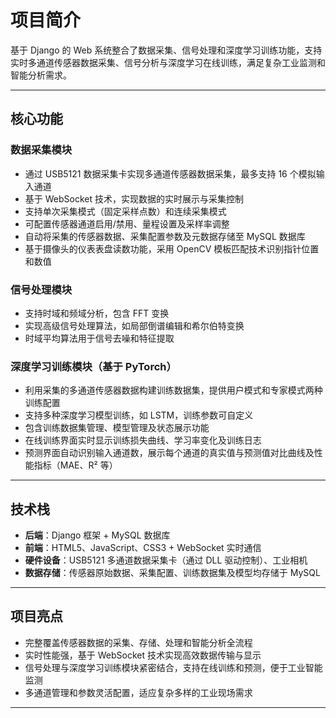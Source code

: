 # 项目简介

基于 Django 的 Web 系统整合了数据采集、信号处理和深度学习训练功能，支持实时多通道传感器数据采集、信号分析与深度学习在线训练，满足复杂工业监测和智能分析需求。

---

## 核心功能

### 数据采集模块
- 通过 USB5121 数据采集卡实现多通道传感器数据采集，最多支持 16 个模拟输入通道
- 基于 WebSocket 技术，实现数据的实时展示与采集控制
- 支持单次采集模式（固定采样点数）和连续采集模式
- 可配置传感器通道启用/禁用、量程设置及采样率调整
- 自动将采集的传感器数据、采集配置参数及元数据存储至 MySQL 数据库
- 基于摄像头的仪表表盘读数功能，采用 OpenCV 模板匹配技术识别指针位置和数值

### 信号处理模块
- 支持时域和频域分析，包含 FFT 变换
- 实现高级信号处理算法，如局部倒谱编辑和希尔伯特变换
- 时域平均算法用于信号去噪和特征提取

### 深度学习训练模块（基于 PyTorch）
- 利用采集的多通道传感器数据构建训练数据集，提供用户模式和专家模式两种训练配置
- 支持多种深度学习模型训练，如 LSTM，训练参数可自定义
- 包含训练数据集管理、模型管理及状态展示功能
- 在线训练界面实时显示训练损失曲线、学习率变化及训练日志
- 预测界面自动识别输入通道数，展示每个通道的真实值与预测值对比曲线及性能指标（MAE、R² 等）

---

## 技术栈

- **后端**：Django 框架 + MySQL 数据库
- **前端**：HTML5、JavaScript、CSS3 + WebSocket 实时通信
- **硬件设备**：USB5121 多通道数据采集卡（通过 DLL 驱动控制）、工业相机
- **数据存储**：传感器原始数据、采集配置、训练数据集及模型均存储于 MySQL

---

## 项目亮点

- 完整覆盖传感器数据的采集、存储、处理和智能分析全流程
- 实时性能强，基于 WebSocket 技术实现高效数据传输与显示
- 信号处理与深度学习训练模块紧密结合，支持在线训练和预测，便于工业智能监测
- 多通道管理和参数灵活配置，适应复杂多样的工业现场需求

---


